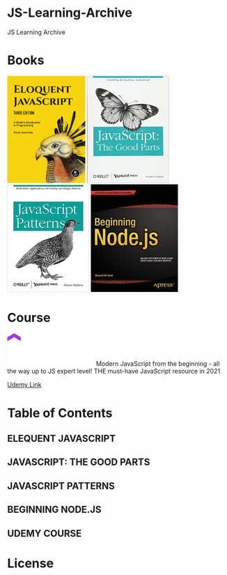 # JS-Learning-Archive
JS Learning Archive


# Books
<div>
<img src="img/jsBook1.jpg" width="179">
<img src="img/jsBook2.jpg" width="189">
<img src="img/jsBook3.jpg" width="188">
<img src="img/jsBook4.jpg" width="200">
</div>

# Course
<img src="img/udemy.png" width="200">
Modern JavaScript from the beginning - all the way up to JS expert level! THE must-have JavaScript resource in 2021

[Udemy Link](https://www.udemy.com/course/javascript-the-complete-guide-2020-beginner-advanced/)


# Table of Contents

## ELEQUENT JAVASCRIPT

## JAVASCRIPT: THE GOOD PARTS

## JAVASCRIPT PATTERNS

## BEGINNING NODE.JS

## UDEMY COURSE



# License
